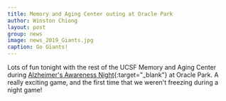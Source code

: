 ```yaml
---
title: Memory and Aging Center outing at Oracle Park
author: Winston Chiong
layout: post
group: news
image: news_2019_Giants.jpg
caption: Go Giants!
---
```


Lots of fun tonight with the rest of the UCSF Memory and Aging Center during 
[Alzheimer's Awareness Night](https://www.mlb.com/giants/tickets/specials/alzheimers-awareness){:target="\_blank"} 
at Oracle Park. A really exciting game, and the first time that we weren't freezing during a night game!
